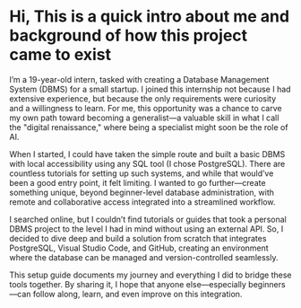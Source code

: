 # Hi, This is a quick intro about me and background of how this project came to exist

I’m a 19-year-old intern, tasked with creating a Database Management System (DBMS) for a small startup. I joined this internship not because I had extensive experience, but because the only requirements were curiosity and a willingness to learn. For me, this opportunity was a chance to carve my own path toward becoming a generalist—a valuable skill in what I call the "digital renaissance," where being a specialist might soon be the role of AI.

When I started, I could have taken the simple route and built a basic DBMS with local accessibility using any SQL tool (I chose PostgreSQL). There are countless tutorials for setting up such systems, and while that would’ve been a good entry point, it felt limiting. I wanted to go further—create something unique, beyond beginner-level database administration, with remote and collaborative access integrated into a streamlined workflow.

I searched online, but I couldn’t find tutorials or guides that took a personal DBMS project to the level I had in mind without using an external API. So, I decided to dive deep and build a solution from scratch that integrates PostgreSQL, Visual Studio Code, and GitHub, creating an environment where the database can be managed and version-controlled seamlessly.

This setup guide documents my journey and everything I did to bridge these tools together. By sharing it, I hope that anyone else—especially beginners—can follow along, learn, and even improve on this integration.
